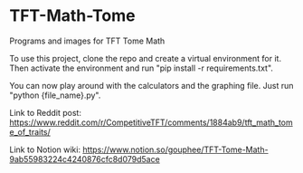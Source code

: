 # TFT-Math-Tome
Programs and images for TFT Tome Math

To use this project, clone the repo and create a virtual environment for it. Then activate the environment and run "pip install -r requirements.txt". 

You can now play around with the calculators and the graphing file. Just run "python {file_name}.py".

Link to Reddit post: https://www.reddit.com/r/CompetitiveTFT/comments/1884ab9/tft_math_tome_of_traits/

Link to Notion wiki: https://www.notion.so/gouphee/TFT-Tome-Math-9ab55983224c4240876cfc8d079d5ace
